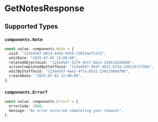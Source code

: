# GetNotesResponse


## Supported Types

### `components.Note`

```typescript
const value: components.Note = {
  uuid: "123e4567-881d-4a5e-9450-23012aef12cb",
  editDate: "2025-07-01 12:00:00",
  relatedObjectUuid: "123e4567-52f4-4517-bbe1-23012d105bbb",
  actionCompletedByStaffUuid: "123e4567-8b4f-4621-bf2a-23012972785b",
  editByStaffUuid: "123e4567-4ae2-4ffa-8531-230129bbbf0b",
  createDate: "2025-07-01 12:00:00",
};
```

### `components.ErrorT`

```typescript
const value: components.ErrorT = {
  errorCode: 1000,
  message: "An error occurred completing your request",
};
```

